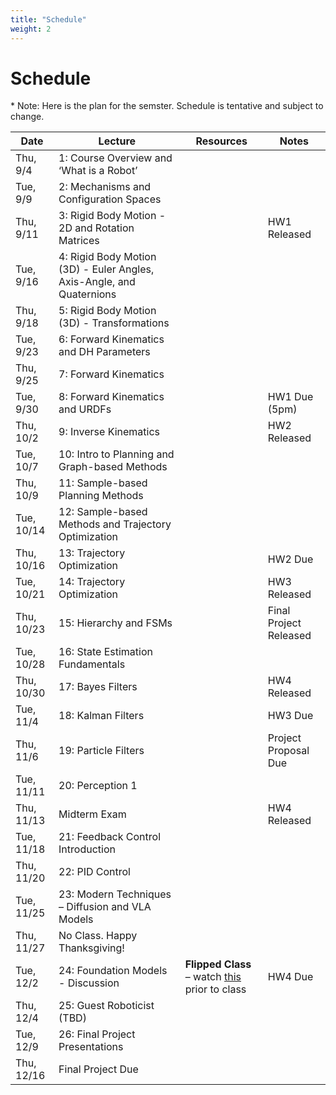 ```yaml
---
title: "Schedule"
weight: 2
---
```




# Schedule
\* Note: Here is the plan for the semster. Schedule is tentative and subject to change. 


| Date        | Lecture                                               | Resources | Notes                                 |
|-------------|--------------------------------------------------------|-----------|---------------------------------------|
| Thu, 9/4    | 1: Course Overview and ‘What is a Robot’              |           |                                       |
| Tue, 9/9    | 2: Mechanisms and Configuration Spaces                 |           |                                      |
| Thu, 9/11   | 3: Rigid Body Motion - 2D and Rotation Matrices       |           | HW1 Released                          |
| Tue, 9/16   | 4: Rigid Body Motion (3D) - Euler Angles, Axis-Angle, and Quaternions |                                   |
| Thu, 9/18   | 5: Rigid Body Motion (3D) - Transformations           |           |                                       |
| Tue, 9/23   | 6: Forward Kinematics and DH Parameters               |           |                                       |
| Thu, 9/25   | 7: Forward Kinematics                                 |           |                                       |
| Tue, 9/30   | 8: Forward Kinematics and URDFs                       |           | HW1 Due (5pm)                         |
| Thu, 10/2   | 9: Inverse Kinematics                                 |           | HW2 Released                          |
| Tue, 10/7   | 10: Intro to Planning and Graph-based Methods         |           |                                       |
| Thu, 10/9   | 11: Sample-based Planning Methods                     |           |                                       |
| Tue, 10/14  | 12: Sample-based Methods and Trajectory Optimization  |           |                                       |
| Thu, 10/16  | 13: Trajectory Optimization                           |           | HW2 Due                               |
| Tue, 10/21  | 14: Trajectory Optimization                           |           | HW3 Released                          |
| Thu, 10/23  | 15: Hierarchy and FSMs                                |           | Final Project Released                |
| Tue, 10/28  | 16: State Estimation Fundamentals                     |           |                                       |
| Thu, 10/30  | 17: Bayes Filters                                     |           | HW4 Released                          |
| Tue, 11/4   | 18: Kalman Filters                                    |           | HW3 Due                               |
| Thu, 11/6   | 19: Particle Filters                                  |           | Project Proposal Due                  |
| Tue, 11/11  | 20: Perception 1                                      |           |                                       |
| Thu, 11/13  | Midterm Exam                                          |           | HW4 Released                          |
| Tue, 11/18  | 21: Feedback Control Introduction                     |           |                                       |
| Thu, 11/20  | 22: PID Control                                       |           |                                       |
| Tue, 11/25  | 23: Modern Techniques – Diffusion and VLA Models      |           |                                       |
| Thu, 11/27  | No Class. Happy Thanksgiving!                         |           |                                       |
| Tue, 12/2   | 24: Foundation Models - Discussion                    | **Flipped Class** – watch <a href="https://shorturl.at/Kiexj">this</a> prior to class          | HW4 Due                               |
| Thu, 12/4   | 25: Guest Roboticist (TBD)                            |           |                                       |
| Tue, 12/9   | 26: Final Project Presentations                       |           |                                       |
| Thu, 12/16  | Final Project Due                                     |           |                                       |

